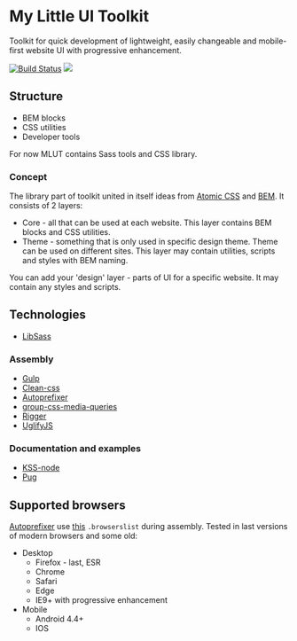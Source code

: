 # My Little UI Toolkit #
Toolkit for quick development of lightweight, easily changeable and mobile-first website UI with progressive enhancement.

[![Build Status](https://travis-ci.com/mr150/mlut.svg?branch=master)](https://travis-ci.com/mr150/mlut)
[![](https://img.shields.io/npm/v/mlut.svg)](https://www.npmjs.com/package/mlut)

## Structure ##
- BEM blocks
- CSS utilities
- Developer tools

For now MLUT contains Sass tools and CSS library.

### Concept ###
The library part of toolkit united in itself ideas from [Atomic CSS](https://acss.io/) and [BEM](https://bem.info/). It consists of 2 layers:

- Core - all that can be used at each website. This layer contains BEM blocks and CSS utilities.
- Theme - something that is only used in specific design theme. Theme can be used on different sites. This layer may contain utilities, scripts and styles with BEM naming.

You can add your 'design' layer - parts of UI for a specific website. It may contain any styles and scripts.

## Technologies ##
- [LibSass](https://github.com/sass/libsass)
### Assembly ###
- [Gulp](https://github.com/gulpjs/gulp)
- [Clean-css](https://github.com/jakubpawlowicz/clean-css)
- [Autoprefixer](https://github.com/postcss/autoprefixer)
- [group-css-media-queries](https://github.com/Se7enSky/group-css-media-queries)
- [Rigger](https://github.com/buildjs/rigger)
- [UglifyJS](https://github.com/mishoo/UglifyJS2)
### Documentation and examples ###
- [KSS-node](https://github.com/kss-node/kss-node)
- [Pug](https://github.com/pugjs/pug)

## Supported browsers ##
[Autoprefixer](https://github.com/postcss/autoprefixer) use [this](https://github.com/mr150/mlut/blob/master/.browserslistrc) `.browserslist` during assembly. Tested in last versions of modern browsers and some old:
- Desktop
	- Firefox - last, ESR
	- Chrome
	- Safari
	- Edge
	- IE9+ with progressive enhancement
- Mobile
	- Android 4.4+
	- IOS
